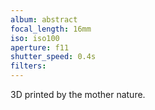```yaml
---
album: abstract
focal_length: 16mm
iso: iso100
aperture: f11
shutter_speed: 0.4s
filters:
---
```


3D printed by the mother nature.
